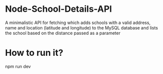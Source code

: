 # Node-School-Details-API
A minimalistic API for fetching which adds schools with a valid address, name and location (latitude and longitude) to the MySQL database and lists the school based on the distance passed as a parameter

# How to run it?
npm run dev
